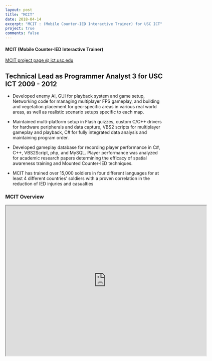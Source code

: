 ```yaml
---
layout: post
title: "MCIT"
date: 2018-04-14
excerpt: "MCIT : (Mobile Counter-IED Interactive Trainer) for USC ICT"
project: true
comments: false
---
```


#### MCIT (Mobile Counter-IED Interactive Trainer)

[MCIT project page @ ict.usc.edu](http://ict.usc.edu/prototypes/mcit)


## Technical Lead as Programmer Analyst 3 for USC ICT 2009 - 2012

-	Developed enemy AI, GUI for playback system and game setup, Networking code for managing multiplayer FPS gameplay, and building and vegetation placement for geo-specific areas in various real world areas, as well as realistic scenario setups specific to each map.

-	Maintained multi-platform setup in Flash quizzes, custom C/C++ drivers for hardware peripherals and data capture, VBS2 scripts for multiplayer gameplay and playback, C# for fully integrated data analysis and maintaining program order.

-	Developed gameplay database for recording player performance in C#, C++, VBS2Script, php, and MySQL. Player performance was analyzed for academic research papers determining the efficacy of spatial awareness training and Mounted Counter-IED techniques.

-	MCIT has trained over 15,000 soldiers in four different languages for at least 4 different countries’ soldiers with a proven correlation in the reduction of IED injuries and casualties


### MCIT Overview

<iframe src="https://drive.google.com/file/d/1NeTHxM7iKKIik4u-Oi-ox1NnPeyw2_cS/preview" width="640" height="480"></iframe>
